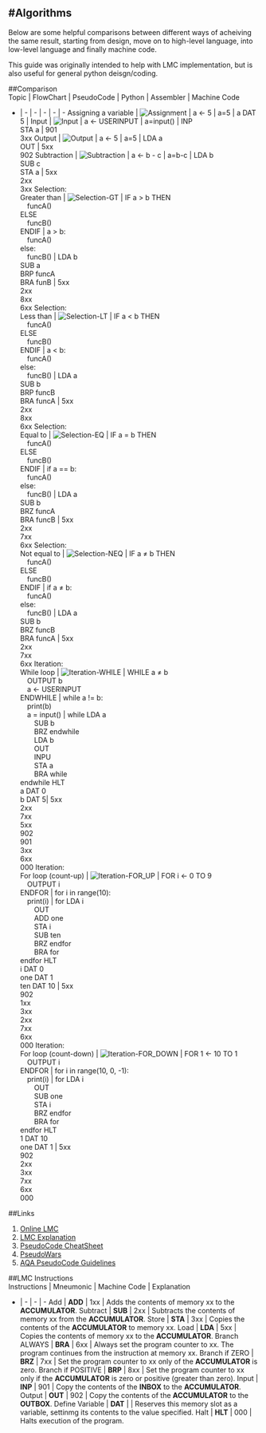 #Algorithms  
----  
Below are some helpful comparisons between different ways of acheiving the same result, starting from design, move on to high-level language, into low-level language and finally machine code.  

This guide was originally intended to help with LMC implementation, but is also useful for general python deisgn/coding.  

##Comparison  
Topic | FlowChart | PseudoCode | Python | Assembler | Machine Code
- | - | - | - | - | -
Assigning a variable | ![Assignment](img/algorithms/1_a_eq_5.png) | a &#8592; 5 | a=5 | a DAT 5 | 
Input | ![Input](img/algorithms/2_a_eq_inp.png) | a &#8592; USERINPUT | a=input() | INP<br>STA a | 901<br>3xx
Output | ![Output](img/algorithms/3_prt_a.png) | a &#8592; 5 | a=5 | LDA a<br>OUT  | 5xx<br>902 
Subtraction | ![Subtraction](img/algorithms/5_a_eq_b_mi_c.png) | a &#8592; b - c | a=b-c | LDA b<br>SUB c<br>STA a | 5xx<br>2xx<br>3xx
Selection:<br>Greater than | ![Selection-GT](img/algorithms/6_a_gt_b.png) | IF a &gt; b THEN<br>&emsp;funcA()<br>ELSE<br>&emsp;funcB()<br>ENDIF | a &gt; b:<br>&emsp;funcA()<br>else:<br>&emsp;funcB() | LDA b<br>SUB a<br>BRP funcA<br>BRA funB | 5xx<br>2xx<br>8xx<br>6xx 
Selection:<br>Less than | ![Selection-LT](img/algorithms/7_a_lt_b.png) | IF a &lt; b THEN<br>&emsp;funcA()<br>ELSE<br>&emsp;funcB()<br>ENDIF | a &lt; b:<br>&emsp;funcA()<br>else:<br>&emsp;funcB() | LDA a<br>SUB b<br>BRP funcB<br>BRA funcA | 5xx<br>2xx<br>8xx<br>6xx
Selection:<br>Equal to | ![Selection-EQ](img/algorithms/8_a_eq_b.png) | IF a = b THEN<br>&emsp;funcA()<br>ELSE<br>&emsp;funcB()<br>ENDIF | if a == b:<br>&emsp;funcA()<br>else:<br>&emsp;funcB() | LDA a<br>SUB b<br>BRZ funcA<br>BRA funcB | 5xx<br>2xx<br>7xx<br>6xx
Selection:<br>Not equal to | ![Selection-NEQ](img/algorithms/9_a_ne_b.png) | IF a &#8800; b THEN<br>&emsp;funcA()<br>ELSE<br>&emsp;funcB()<br>ENDIF | if a &#8800; b:<br>&emsp;funcA()<br>else:<br>&emsp;funcB() | LDA a<br>SUB b<br>BRZ funcB<br>BRA funcA | 5xx<br>2xx<br>7xx<br>6xx
Iteration:<br>While loop | ![Iteration-WHILE](img/algorithms/10_while_a_ne_b.png) | WHILE a &#8800; b<br>&emsp;OUTPUT b<br>&emsp;a &#8592; USERINPUT<br>ENDWHILE | while a != b:<br>&emsp;print(b)<br>&emsp;a = input() | while LDA a<br>&emsp;&emsp;SUB b<br>&emsp;&emsp;BRZ endwhile<br>&emsp;&emsp;LDA b<br>&emsp;&emsp;OUT<br>&emsp;&emsp;INPU<br>&emsp;&emsp;STA a<br>&emsp;&emsp;BRA while<br>endwhile HLT<br>a DAT 0<br>b DAT 5| 5xx<br>2xx<br>7xx<br>5xx<br>902<br>901<br>3xx<br>6xx<br>000
Iteration:<br>For loop (count-up) | ![Iteration-FOR_UP](img/algorithms/11_for_up.png) | FOR i &#8592; 0 TO 9<br>&emsp;OUTPUT i<br>ENDFOR | for i in range(10):<br>&emsp;print(i) | for LDA i<br>&emsp;&emsp;OUT<br>&emsp;&emsp;ADD one<br>&emsp;&emsp;STA i<br>&emsp;&emsp;SUB ten<br>&emsp;&emsp;BRZ endfor<br>&emsp;&emsp;BRA for<br>endfor HLT<br>i DAT 0<br>one DAT 1<br>ten DAT 10 | 5xx<br>902<br>1xx<br>3xx<br>2xx<br>7xx<br>6xx<br>000
Iteration:<br>For loop (count-down) | ![Iteration-FOR_DOWN](img/algorithms/12_for_dn.png) | FOR 1 &#8592; 10 TO 1<br>&emsp;OUTPUT i<br>ENDFOR | for i in range(10, 0, -1):<br>&emsp;print(i) | for LDA i<br>&emsp;&emsp;OUT<br>&emsp;&emsp;SUB one<br>&emsp;&emsp;STA i<br>&emsp;&emsp;BRZ endfor<br>&emsp;&emsp;BRA for<br>endfor HLT<br>1 DAT 10<br>one DAT 1 | 5xx<br>902<br>2xx<br>3xx<br>7xx<br>6xx<br>000

##Links  
1. [Online LMC](http://www.gcsecomputing.org.uk/lmc/index.html)
2. [LMC Explanation](http://www.yorku.ca/sychen/research/LMC/)
3. [PseudoCode CheatSheet](/cheatSheets/PseudoCode%20CheatSheet.pdf)
4. [PseudoWars](http://pseudowar.appjar.info)
5. [AQA PseudoCode Guidelines](http://filestore.aqa.org.uk/subjects/AQA-GCSE-COMPSCI-W-TRB-PSEU.PDF)

##LMC Instructions  
Instructions | Mneumonic | Machine Code | Explanation
- | - | - | - 
Add | **ADD** | 1xx | Adds the contents of memory xx to the **ACCUMULATOR**.
Subtract | **SUB** | 2xx | Subtracts the contents of memory xx from the **ACCUMULATOR**.
Store | **STA** | 3xx | Copies the contents of the **ACCUMULATOR** to memory xx.
Load | **LDA** | 5xx | Copies the contents of memory xx to the **ACCUMULATOR**.
Branch ALWAYS | **BRA** | 6xx | Always set the program counter to xx. The program continues from the instruction at memory xx.
Branch if ZERO | **BRZ** | 7xx | Set the program counter to xx only of the **ACCUMULATOR** is zero.
Branch if POSITIVE | **BRP** | 8xx | Set the program counter to xx only if the **ACCUMULATOR** is zero or positive (greater than zero).
Input | **INP** | 901 | Copy the contents of the **INBOX** to the **ACCUMULATOR**.
Output | **OUT** | 902 | Copy the contents of the **ACCUMULATOR** to the **OUTBOX**.
Define Variable | **DAT** | | Reserves this memory slot as a variable, settinmg its contents to the value specified.
Halt | **HLT** | 000 | Halts execution of the program.
